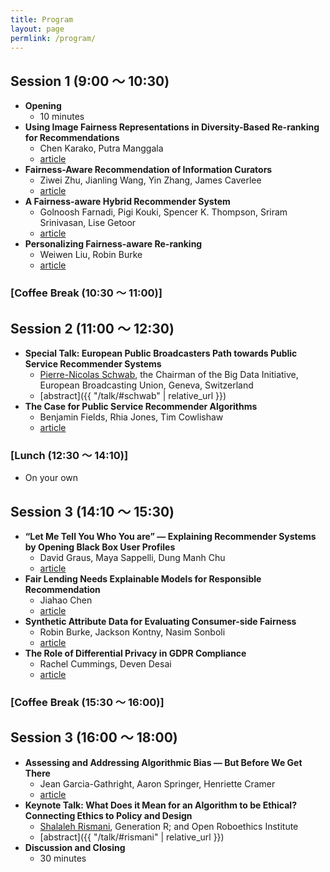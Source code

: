 ```yaml
---
title: Program
layout: page
permlink: /program/
---
```


## Session 1 (9:00 〜 10:30)

* **Opening** 
	* 10 minutes
* **Using Image Fairness Representations in Diversity-Based Re-ranking for Recommendations**
    * Chen Karako, Putra Manggala
    * [article](https://arxiv.org/abs/1809.03577)
* **Fairness-Aware Recommendation of Information Curators**
    * Ziwei Zhu, Jianling Wang, Yin Zhang, James Caverlee
    * [article](https://arxiv.org/abs/1809.03040)
* **A Fairness-aware Hybrid Recommender System**
    * Golnoosh Farnadi, Pigi Kouki, Spencer K. Thompson, Sriram Srinivasan, Lise Getoor
    * [article](fatrec2018-farnadi.pdf)
* **Personalizing Fairness-aware Re-ranking**
    * Weiwen Liu, Robin Burke
    * [article](https://arxiv.org/abs/1809.02921)

### [Coffee Break (10:30 〜 11:00)]

## Session 2 (11:00 〜 12:30)

* **Special Talk: European Public Broadcasters Path towards Public Service Recommender Systems**
	* [Pierre-Nicolas Schwab](http://www.intotheminds.com/blog/en/), the Chairman of the Big Data Initiative, European Broadcasting Union, Geneva, Switzerland
	* [abstract]({{ "/talk/#schwab" | relative_url }})
* **The Case for Public Service Recommender Algorithms**
    * Benjamin Fields, Rhia Jones, Tim Cowlishaw
    * [article](fatrec2018-fields.pdf)

### [Lunch (12:30 〜 14:10)]

* On your own

## Session 3 (14:10 〜 15:30)

* **“Let Me Tell You Who You are” — Explaining Recommender Systems by Opening Black Box User Profiles**
    * David Graus, Maya Sappelli, Dung Manh Chu
    * [article](fatrec2018-graus.pdf)
* **Fair Lending Needs Explainable Models for Responsible Recommendation**
    * Jiahao Chen
    * [article](https://arxiv.org/abs/1809.04684)
* **Synthetic Attribute Data for Evaluating Consumer-side Fairness**
    * Robin Burke, Jackson Kontny, Nasim Sonboli
    * [article](https://arxiv.org/abs/1809.04199)
* **The Role of Differential Privacy in GDPR Compliance**
    * Rachel Cummings, Deven Desai
    * [article](fatrec2018-cummings.pdf)

### [Coffee Break (15:30 〜 16:00)]

## Session 3 (16:00 〜 18:00)

* **Assessing and Addressing Algorithmic Bias — But Before We Get There**
    * Jean Garcia-Gathright, Aaron Springer, Henriette Cramer
    * [article](https://arxiv.org/abs/1809.03332)
* **Keynote Talk: What Does it Mean for an Algorithm to be Ethical? Connecting Ethics to Policy and Design**
	* [Shalaleh Rismani](http://www.shalalehrismani.com), Generation R; and Open Roboethics Institute
	* [abstract]({{ "/talk/#rismani" | relative_url }})
* **Discussion and Closing**
	* 30 minutes
